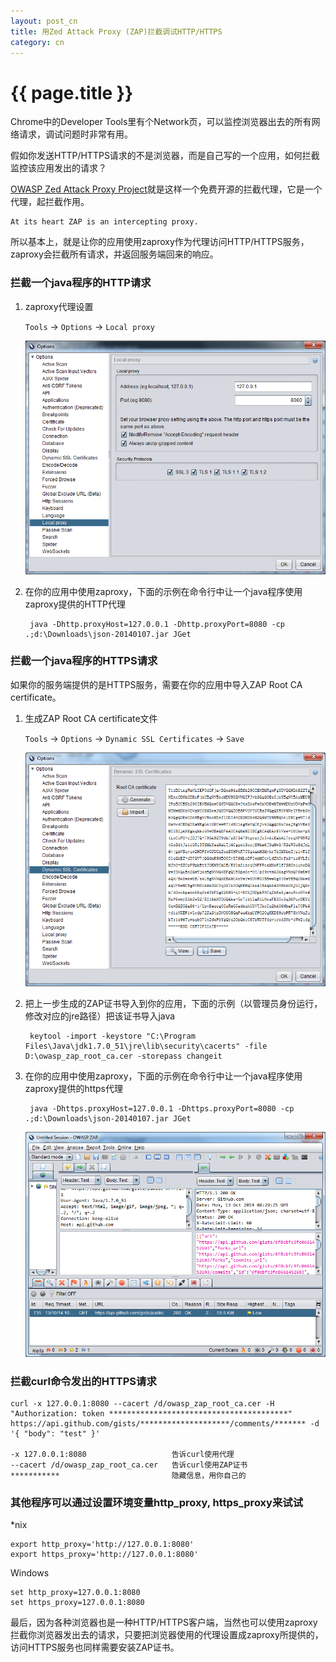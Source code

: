 ```yaml
---
layout: post_cn
title: 用Zed Attack Proxy (ZAP)拦截调试HTTP/HTTPS
category: cn
---
```


{{ page.title }}
================

Chrome中的Developer Tools里有个Network页，可以监控浏览器出去的所有网络请求，调试问题时非常有用。

假如你发送HTTP/HTTPS请求的不是浏览器，而是自己写的一个应用，如何拦截监控该应用发出的请求？

[OWASP Zed Attack Proxy Project](https://www.owasp.org/index.php/OWASP_Zed_Attack_Proxy_Project)就是这样一个免费开源的拦截代理，它是一个代理，起拦截作用。

    At its heart ZAP is an intercepting proxy.

所以基本上，就是让你的应用使用zaproxy作为代理访问HTTP/HTTPS服务，zaproxy会拦截所有请求，并返回服务端回来的响应。

### 拦截一个java程序的HTTP请求
1. zaproxy代理设置

    `Tools` -> `Options` -> `Local proxy`

    ![zaproxy0](/assets/images/zaproxy0.png)

1. 在你的应用中使用zaproxy，下面的示例在命令行中让一个java程序使用zaproxy提供的HTTP代理

        java -Dhttp.proxyHost=127.0.0.1 -Dhttp.proxyPort=8080 -cp .;d:\Downloads\json-20140107.jar JGet


### 拦截一个java程序的HTTPS请求

如果你的服务端提供的是HTTPS服务，需要在你的应用中导入ZAP Root CA certificate。

1. 生成ZAP Root CA certificate文件

    `Tools` -> `Options` -> `Dynamic SSL Certificates` -> `Save`

    ![zaproxy1](/assets/images/zaproxy1.png)

1. 把上一步生成的ZAP证书导入到你的应用，下面的示例（以管理员身份运行，修改对应的jre路径）把该证书导入java

        keytool -import -keystore "C:\Program Files\Java\jdk1.7.0_51\jre\lib\security\cacerts" -file D:\owasp_zap_root_ca.cer -storepass changeit

1. 在你的应用中使用zaproxy，下面的示例在命令行中让一个java程序使用zaproxy提供的https代理

        java -Dhttps.proxyHost=127.0.0.1 -Dhttps.proxyPort=8080 -cp .;d:\Downloads\json-20140107.jar JGet

    ![zaproxy2](/assets/images/zaproxy2.png)

### 拦截curl命令发出的HTTPS请求

    curl -x 127.0.0.1:8080 --cacert /d/owasp_zap_root_ca.cer -H "Authorization: token ****************************************" https://api.github.com/gists/********************/comments/******* -d '{ "body": "test" }'

    -x 127.0.0.1:8080                   告诉curl使用代理
    --cacert /d/owasp_zap_root_ca.cer   告诉curl使用ZAP证书
    ***********                         隐藏信息，用你自己的

### 其他程序可以通过设置环境变量http_proxy, https_proxy来试试

*nix

    export http_proxy='http://127.0.0.1:8080'
    export https_proxy='http://127.0.0.1:8080'

Windows

    set http_proxy=127.0.0.1:8080
    set https_proxy=127.0.0.1:8080

最后，因为各种浏览器也是一种HTTP/HTTPS客户端，当然也可以使用zaproxy拦截你浏览器发出去的请求，只要把浏览器使用的代理设置成zaproxy所提供的，访问HTTPS服务也同样需要安装ZAP证书。
